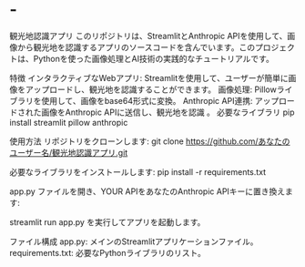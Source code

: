 # -
観光地認識アプリ
このリポジトリは、StreamlitとAnthropic APIを使用して、画像から観光地を認識するアプリのソースコードを含んでいます。このプロジェクトは、Pythonを使った画像処理とAI技術の実践的なチュートリアルです。

特徴
インタラクティブなWebアプリ: Streamlitを使用して、ユーザーが簡単に画像をアップロードし、観光地を認識することができます。
画像処理: Pillowライブラリを使用して、画像をbase64形式に変換。
Anthropic API連携: アップロードされた画像をAnthropic APIに送信し、観光地を認識
。
必要なライブラリ
pip install streamlit pillow anthropic

使用方法
リポジトリをクローンします:
git clone https://github.com/あなたのユーザー名/観光地認識アプリ.git

必要なライブラリをインストールします:
pip install -r requirements.txt

app.py ファイルを開き、YOUR APIをあなたのAnthropic APIキーに置き換えます:

streamlit run app.py を実行してアプリを起動します。

ファイル構成
app.py: メインのStreamlitアプリケーションファイル。
requirements.txt: 必要なPythonライブラリのリスト。

